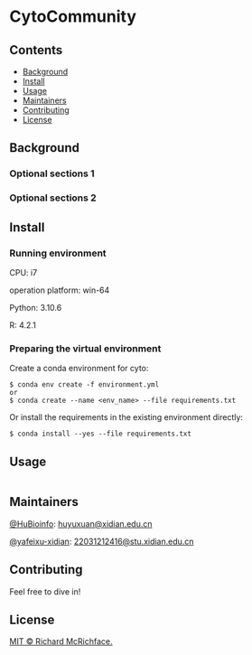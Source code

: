 # CytoCommunity

## Contents

- [Background](#background)
- [Install](#install)
- [Usage](#usage)
- [Maintainers](#maintainers)
- [Contributing](#contributing)
- [License](#license)

## Background

### Optional sections 1


### Optional sections 2


## Install

### Running environment

CPU: i7

operation platform: win-64

Python: 3.10.6

R: 4.2.1

### Preparing the virtual environment 

Create a conda environment for cyto:

```
$ conda env create -f environment.yml
or
$ conda create --name <env_name> --file requirements.txt
```

Or install the requirements in the existing environment directly:

```
$ conda install --yes --file requirements.txt
```

## Usage

```
```

## Maintainers

[@HuBioinfo](https://github.com/huBioinfo): huyuxuan@xidian.edu.cn

[@yafeixu-xidian](https://github.com/yafeixu-xidian): 22031212416@stu.xidian.edu.cn

## Contributing

Feel free to dive in!

## License

[MIT © Richard McRichface.](../LICENSE)
